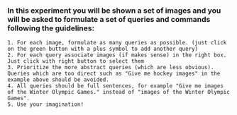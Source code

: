 ### In this experiment you will be shown a set of images and you will be asked to formulate a set of queries and commands following the guidelines: ###

    1. For each image, formulate as many queries as possible. (just click on the green button with a plus symbol to add another query)
    2. For each query associate images (if makes sense) in the right box. Just click with right button to select them
    3. Prioritize the more abstract queries (which are less obvious). Queries which are too direct such as "Give me hockey images" in the example above should be avoided.
    4. All queries should be full sentences, for example "Give me images of the Winter Olympic Games." instead of "images of the Winter Olympic Games".
    5. Use your imagination!
